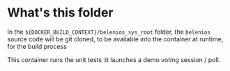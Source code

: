 # What's this folder

In the `${DOCKER_BUILD_CONTEXT}/belenios_sys_root` folder, the `belenios` source code will be git cloned, to be available
into the container at runtime, for the build process

This container runs the unit tests :it launches a demo voting session / poll.

